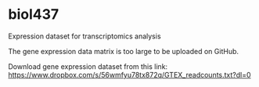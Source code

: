 # biol437
Expression dataset for transcriptomics analysis

The gene expression data matrix is too large to be uploaded on GitHub.

Download gene expression dataset from this link: https://www.dropbox.com/s/56wmfyu78tx872q/GTEX_readcounts.txt?dl=0
